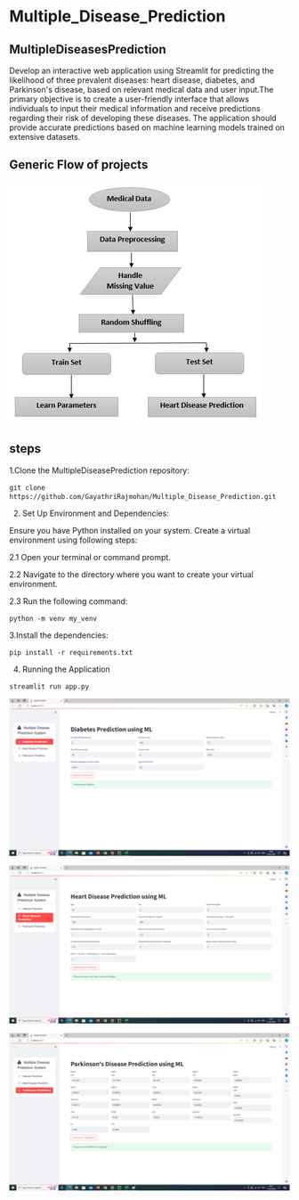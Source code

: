# Multiple_Disease_Prediction
## MultipleDiseasesPrediction
Develop an interactive web application using Streamlit for predicting the likelihood of three prevalent diseases: heart disease, diabetes, and Parkinson's disease, based on relevant medical data and user input.The primary objective is to create a user-friendly interface that allows individuals to input their medical information and receive predictions regarding their risk of developing these diseases. The application should provide accurate predictions based on machine learning models trained on extensive datasets.
## Generic Flow of projects

![image](https://github.com/GayathriRajmohan/Multiple_Disease_Prediction/blob/main/output/model.png)

## steps
1.Clone the MultipleDiseasePrediction repository:
```
git clone https://github.com/GayathriRajmohan/Multiple_Disease_Prediction.git
```
2. Set Up Environment and Dependencies:
   
Ensure you have Python installed on your system. Create a virtual environment using following steps:

2.1 Open your terminal or command prompt.

2.2 Navigate to the directory where you want to create your virtual environment.

2.3 Run the following command:

```
python -m venv my_venv
```
3.Install the dependencies:
```
pip install -r requirements.txt
```

4. Running the Application
```
streamlit run app.py
```

![output](https://github.com/GayathriRajmohan/Multiple_Disease_Prediction/blob/main/output/multi1.png)

![output](https://github.com/GayathriRajmohan/Multiple_Disease_Prediction/blob/main/output/multi2.png)

![output](https://github.com/GayathriRajmohan/Multiple_Disease_Prediction/blob/main/output/multi3.png)

